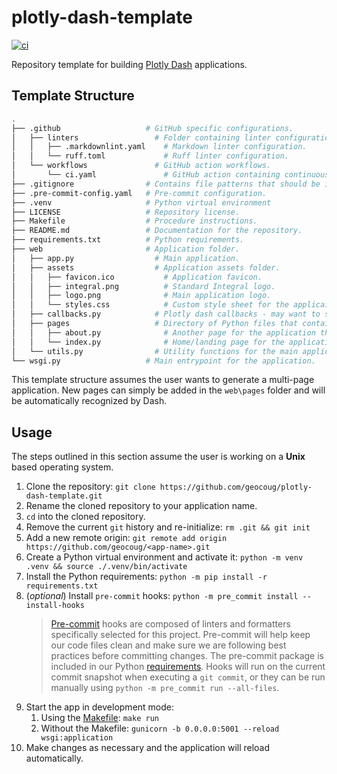# plotly-dash-template

[![ci](https://github.com/geocoug/plotly-dash-template/actions/workflows/ci.yml/badge.svg)](https://github.com/geocoug/plotly-dash-template/actions/workflows/ci.yml)

Repository template for building [Plotly Dash](https://dash.plotly.com/) applications.

## Template Structure

```sh
.
├── .github                   # GitHub specific configurations.
│   ├── linters                 # Folder containing linter configurations.
│   │   ├── .markdownlint.yaml    # Markdown linter configuration.
│   │   └── ruff.toml             # Ruff linter configuration.
│   └── workflows               # GitHub action workflows.
│       └── ci.yaml               # GitHub action containing continuous integration procedures.
├── .gitignore                # Contains file patterns that should be ignored by Git.
├── .pre-commit-config.yaml   # Pre-commit configuration.
├── .venv                     # Python virtual environment
├── LICENSE                   # Repository license.
├── Makefile                  # Procedure instructions.
├── README.md                 # Documentation for the repository.
├── requirements.txt          # Python requirements.
├── web                       # Application folder.
│   ├── app.py                  # Main application.
│   ├── assets                  # Application assets folder.
│   │   ├── favicon.ico           # Application favicon.
│   │   ├── integral.png          # Standard Integral logo.
│   │   ├── logo.png              # Main application logo.
│   │   └── styles.css            # Custom style sheet for the applicaiton.
│   ├── callbacks.py            # Plotly dash callbacks - may want to split into multiple files to group callbacks by page.
│   ├── pages                   # Directory of Python files that contain single page layouts.
│   │   ├── about.py              # Another page for the application that contains a single page layout.
│   │   └── index.py              # Home/landing page for the application that contains a single page layout.
│   └── utils.py                # Utility functions for the main application.
└── wsgi.py                   # Main entrypoint for the application.
```

This template structure assumes the user wants to generate a multi-page application. New pages can simply be added in the `web\pages` folder and will be automatically recognized by Dash.

## Usage

The steps outlined in this section assume the user is working on a **Unix** based operating system.

1. Clone the repository: `git clone https://github.com/geocoug/plotly-dash-template.git`
2. Rename the cloned repository to your application name.
3. `cd` into the cloned repository.
4. Remove the current `git` history and re-initialize: `rm .git && git init`
5. Add a new remote origin: `git remote add origin https://github.com/geocoug/<app-name>.git`
6. Create a Python virtual environment and activate it: `python -m venv .venv && source ./.venv/bin/activate`
7. Install the Python requirements: `python -m pip install -r requirements.txt`
8. (*optional*) Install `pre-commit` hooks: `python -m pre_commit install --install-hooks`
   > [Pre-commit](https://pre-commit.com/) hooks are composed of linters and formatters specifically selected for this project. Pre-commit will help keep our code files clean and make sure we are following best practices before committing changes. The pre-commit package is included in our Python [requirements](./requirements.txt). Hooks will run on the current commit snapshot when executing a `git commit`, or they can be run manually using `python -m pre_commit run --all-files`.
9. Start the app in development mode:
   1. Using the [Makefile](./Makefile): `make run`
   2. Without the Makefile: `gunicorn -b 0.0.0.0:5001 --reload wsgi:application`
10. Make changes as necessary and the application will reload automatically.
